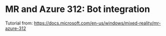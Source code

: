 # MR and Azure 312: Bot integration
Tutorial from: https://docs.microsoft.com/en-us/windows/mixed-reality/mr-azure-312
